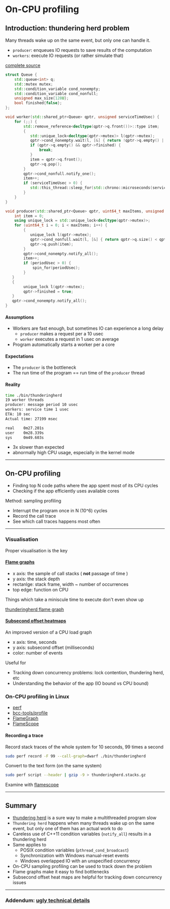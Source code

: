 # On-CPU profiling

## Introduction: thundering herd problem

Many threads wake up on the same event, but only one can handle it.

* `producer`: enqueues IO requests to save results of the computation
* `workers`: execute IO requests (or rather simulate that)

[complete source](./src/thunderingherd.cpp)

```c++
struct Queue {
    std::queue<int> q;
    std::mutex mutex;
    std::condition_variable cond_nonempty;
    std::condition_variable cond_nonfull;
    unsigned max_size{128U};
    bool finished{false};
};
```

```c++
void worker(std::shared_ptr<Queue> qptr, unsigned serviceTimeUsec) {
    for (;;) {
        std::remove_reference<decltype(qptr->q.front())>::type item;
        {
           std::unique_lock<decltype(qptr->mutex)> l(qptr->mutex);
           qptr->cond_nonempty.wait(l, [&] { return !qptr->q.empty() || qptr->finished; });
           if (qptr->q.empty() && qptr->finished) {
               break;
           }
           item = qptr->q.front();
           qptr->q.pop();
        }
        qptr->cond_nonfull.notify_one();
        item++;
        if (serviceTimeUsec > 0) {
           std::this_thread::sleep_for(std::chrono::microseconds(serviceTimeUsec));
        }
    }
}
```

```c++
void producer(std::shared_ptr<Queue> qptr, uint64_t maxItems, unsigned periodUsec) {
    int item = 0;
    using unique_lock = std::unique_lock<decltype(qptr->mutex)>;
    for (uint64_t i = 0; i < maxItems; i++) {
        {
           unique_lock l(qptr->mutex);
           qptr->cond_nonfull.wait(l, [&] { return qptr->q.size() < qptr->max_size; });
           qptr->q.push(item);
        }
        qptr->cond_nonempty.notify_all();
        item++;
        if (periodUsec > 0) {
            spin_for(periodUsec);
        }
   }
   {
        unique_lock l(qptr->mutex);
        qptr->finished = true;
   }
   qptr->cond_nonempty.notify_all();
}
```

#### Assumptions

* Workers are fast enough, but sometimes IO can experience a long delay
  * `producer` makes a request per a 10 usec
  * `worker` executes a request in 1 usec on average
* Program automatically starts a worker per a core

#### Expectations

* The `producer` is the bottleneck
* The run time of the program == run time of the `producer` thread

#### Reality

```bash
time ./bin/thunderingherd
19 worker threads
producer: message period 10 usec
workers: service time 1 usec
ETA: 10 sec 
Actual time: 27199 msec

real    0m27.201s
user    0m28.339s
sys     0m49.603s
```

* 3x slower than expected
* abnormally high CPU usage, especially in the kernel mode

---

## On-CPU profiling

* Finding top N code paths where the app spent most of its CPU cycles
* Checking if the app efficiently uses available cores

Method: sampling profiling

* Interrupt the program once in N (10^6) cycles 
* Record the call trace
* See which call traces happens most often

---

### Visualisation

Proper visualisation is the key

#### [Flame graphs](http://www.brendangregg.com/flamegraphs.html)

* x axis: the sample of call stacks ( **not** passage of time )
* y axis: the stack depth
* rectanlge: stack frame, width ~ number of occurrences
* top edge: function on CPU

Things which take a miniscule time to execute don't even show up

[thunderingherd flame graph](./img/thunderingherd.svg)

#### [Subsecond offset heatmaps](http://www.brendangregg.com/HeatMaps/subsecondoffset.html)

An improved version of a CPU load graph

* x axis: time, seconds
* y axis: subsecond offset (milliseconds)
* color: number of events

Useful for

* Tracking down concurrency problems: lock contention, thundering herd, etc
* Understanding the behavior of the app (IO bound vs CPU bound)


### On-CPU profiling in Linux

* [perf](https://perf.wiki.kernel.org/index.php/Main_Page)
* [bcc-tools/profile](https://github.com/iovisor/bcc)
* [FlameGraph](https://github.com/brendangregg/FlameGraph)
* [FlameScope](https://github.com/Netflix/flamescope)

#### Recording a trace

Record stack traces of the whole system for 10 seconds, 99 times a second

```bash
sudo perf record -F 99 --call-graph=dwarf ./bin/thunderingherd
```

Convert to the text form (on the same system)

```bash
sudo perf script --header | gzip -9 > thunderingherd.stacks.gz
```

Examine with [flamescope](https://github.com/Netflix/flamescope)

---

## Summary

* [thundering herd](https://en.wikipedia.org/wiki/Thundering_herd_problem) is a sure way to make a multithreaded program slow
* `Thundering herd` happens when many threads wake up on the same event, but only one of them has an actual work to do
* Careless use of C++11 condition variables (`notify_all`) results in a thundering herd
* Same applies to
  * POSIX condition variables (`pthread_cond_broadcast`)
  * Synchronization with Windows manual-reset events
  * Windows overlapped IO with an unspecified concurrency
* On-CPU sampling profiling can be used to track down the problem
* Flame graphs make it easy to find bottlenecks
* Subsecond offset heat maps are helpful for tracking down concurrency issues

---

### Addendum: [ugly technical details](./ugly_technical_details.md)

